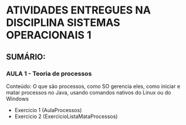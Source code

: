 # ATIVIDADES ENTREGUES NA DISCIPLINA SISTEMAS OPERACIONAIS 1


## SUMÁRIO:

### AULA 1 - Teoria de processos
Conteúdo: O que são processos, como SO gerencia eles, como iniciar e matar processos no Java, usando comandos nativos do Linux ou do Windows
- Exercicio 1  (AulaProcessos)
- Exercicio 2  (ExercicioListaMataProcessos)

